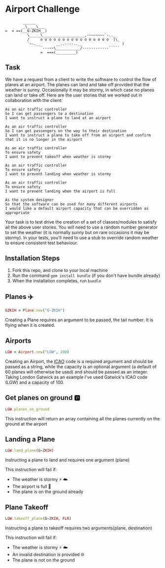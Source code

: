 Airport Challenge
=================

```
        ______
        _\____\___
=  = ==(__G-ZKIH__)
          \_____\___________________,-~~~~~~~`-.._
          /     o o o o o o o o o o o o o o o o  |\_
          `~-.__       __..----..__                  )
                `---~~\___________/------------`````
                =  ===(_________)

```

Task
-----

We have a request from a client to write the software to control the flow of planes at an airport. The planes can land and take off provided that the weather is sunny. Occasionally it may be stormy, in which case no planes can land or take off.  Here are the user stories that we worked out in collaboration with the client:

```
As an air traffic controller
So I can get passengers to a destination
I want to instruct a plane to land at an airport

As an air traffic controller
So I can get passengers on the way to their destination
I want to instruct a plane to take off from an airport and confirm that it is no longer in the airport

As an air traffic controller
To ensure safety
I want to prevent takeoff when weather is stormy

As an air traffic controller
To ensure safety
I want to prevent landing when weather is stormy

As an air traffic controller
To ensure safety
I want to prevent landing when the airport is full

As the system designer
So that the software can be used for many different airports
I would like a default airport capacity that can be overridden as appropriate
```

Your task is to test drive the creation of a set of classes/modules to satisfy all the above user stories. You will need to use a random number generator to set the weather (it is normally sunny but on rare occasions it may be stormy). In your tests, you'll need to use a stub to override random weather to ensure consistent test behaviour.


Installation Steps
-----
1. Fork this repo, and clone to your local machine
2. Run the command `gem install bundle` (if you don't have bundle already)
3. When the installation completes, run `bundle`


Planes :airplane:
-----

```ruby
GZKIH = Plane.new("G-ZKIH")

```

Creating a Plane requires an argument to be passed, the tail number. It is flying when it is created.



Airports
-----

```ruby
LGW = Airport.new("LGW", 100)
```

 Creating an Airport, the [ICAO](https://en.wikipedia.org/wiki/International_Civil_Aviation_Organization_airport_code) code is a required argument and should be passed as a string, while the capacity is an optional argument (a default of 60 planes will otherwise be used) and should be passed as an integer. Taking London Gatwick as an example I've used Gatwick's ICAO code (LGW) and a capacity of 100.



## Get planes on ground :parking:

```ruby
LGW.planes_on_ground
```

This instruction will return an array containing all the planes currently on the ground at the airport


## Landing a Plane

```ruby
LGW.land_plane(G-ZKIH)
```
Instructing a plane to land and requires one argument (plane)

This instruction will fail if:
- The weather is stormy :zap: :cloud:
- The airport is full :no_entry_sign:
- The plane is on the ground already


## Plane Takeoff

```ruby
LGW.takeoff_plane(G-ZKIH, FLR)
```

Instructing a plane to takeoff requires two arguments(plane, destination)

This instruction will fail if:
- The weather is stormy :zap: :cloud:
- An invalid destination is provided :globe_with_meridians:
- The plane is not on the ground
